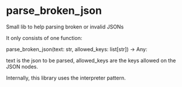 # parse_broken_json

Small lib to help parsing broken or invalid JSONs

It only consists of one function:

parse_broken_json(text: str, allowed_keys: list[str]) -> Any:

text is the json to be parsed, allowed_keys are the keys allowed on
the JSON nodes.

Internally, this library uses the interpreter pattern.

